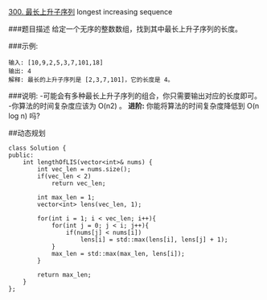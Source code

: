 [300. 最长上升子序列](https://leetcode-cn.com/problems/longest-increasing-subsequence) longest increasing sequence

###题目描述
给定一个无序的整数数组，找到其中最长上升子序列的长度。

###示例:
```
输入: [10,9,2,5,3,7,101,18]
输出: 4 
解释: 最长的上升子序列是 [2,3,7,101]，它的长度是 4。
```

###说明:
-可能会有多种最长上升子序列的组合，你只需要输出对应的长度即可。
-你算法的时间复杂度应该为 O(n2) 。
**进阶:** 你能将算法的时间复杂度降低到 O(n log n) 吗?

##动态规划


```
class Solution {
public:
    int lengthOfLIS(vector<int>& nums) {
        int vec_len = nums.size();
        if(vec_len < 2)
            return vec_len;
        
        int max_len = 1;
        vector<int> lens(vec_len, 1);
    
        for(int i = 1; i < vec_len; i++){
            for(int j = 0; j < i; j++){
                if(nums[j] < nums[i])
                    lens[i] = std::max(lens[i], lens[j] + 1);
            }
            max_len = std::max(max_len, lens[i]);
        }

        return max_len;
    }
};
```
